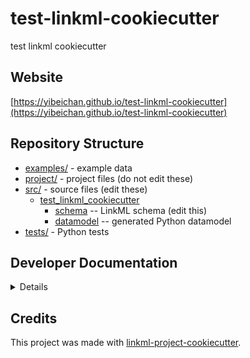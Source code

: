 # test-linkml-cookiecutter

test linkml cookiecutter

## Website

[https://yibeichan.github.io/test-linkml-cookiecutter](https://yibeichan.github.io/test-linkml-cookiecutter)

## Repository Structure

* [examples/](examples/) - example data
* [project/](project/) - project files (do not edit these)
* [src/](src/) - source files (edit these)
  * [test_linkml_cookiecutter](src/test_linkml_cookiecutter)
    * [schema](src/test_linkml_cookiecutter/schema) -- LinkML schema
      (edit this)
    * [datamodel](src/test_linkml_cookiecutter/datamodel) -- generated
      Python datamodel
* [tests/](tests/) - Python tests

## Developer Documentation

<details>
Use the `make` command to generate project artefacts:

* `make all`: make everything
* `make deploy`: deploys site
</details>

## Credits

This project was made with
[linkml-project-cookiecutter](https://github.com/linkml/linkml-project-cookiecutter).
